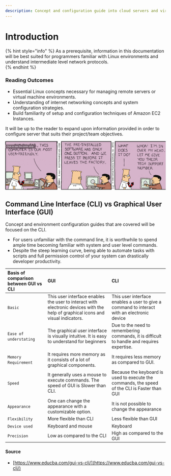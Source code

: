 ```yaml
---
description: Concept and configuration guide into cloud servers and virtual machines.
---
```


# Introduction

{% hint style="info" %}
As a prerequisite, information in this documentation will be best suited for programmers familiar with Linux environments and understand intermediate level network protocols.  
{% endhint %}

### Reading Outcomes

* Essential Linux concepts necessary for managing remote servers or virtual machine environments. 
* Understanding of internet networking concepts and system configuration strategies.  
* Build familiarity of setup and configuration techniques of Amazon EC2 Instances.

It will be up to the reader to expand upon information provided in order to configure server that suits their project/team objectives. 

![](.gitbook/assets/screen-shot-2019-09-21-at-4.25.56-am.png)

## Command Line Interface \(CLI\) vs Graphical User Interface \(GUI\)

Concept and environment configuration guides that are covered will be focused on the CLI. 

* For users unfamiliar with the command line, it is worthwhile to spend ample time becoming familiar with system and user level commands.  
* Despite the steep learning curve, being able to automate tasks with scripts and full permission control of your system can drastically developer productivity. 

| **Basis of comparison between GUI vs CLI** |                          **GUI** |                          **CLI** |
| :--- | :--- | :--- |
| `Basic` | This user interface enables the user to interact with electronic devices with the help of graphical icons and visual indicators. | This user interface enables a user to give a command  to interact with an electronic  device |
| `Ease of understating` | The graphical user interface is visually intuitive. It is easy to understand for beginners | Due to the need to remembering commands, it is difficult to handle and requires expertise. |
| `Memory Requirement` | It requires more memory as it consists of a lot of graphical components. | It requires less memory as compared to GUI. |
| `Speed` | It generally uses a mouse to execute commands. The speed of GUI is Slower than CLI. | Because the keyboard is used to execute the commands, the speed of the CLI is Faster than GUI |
| `Appearance` | One can change the appearance with a customizable option. |  It is not possible to change the appearance |
| `Flexibility` | More flexible than CLI | Less flexible than GUI |
| `Device used` | Keyboard and mouse | Keyboard |
| `Precision` | Low as compared to the CLI | High as compared to the GUI |



#### Source

* [https://www.educba.com/gui-vs-cli/](https://www.educba.com/gui-vs-cli/)

